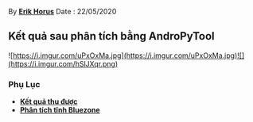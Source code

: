 
By **[Erik Horus](https://github.com/ErikHorus1249)**
Date : 22/05/2020 

## Kết quả sau phân tích bằng AndroPyTool
![https://i.imgur.com/uPxOxMa.jpg](https://i.imgur.com/uPxOxMa.jpg)![](https://i.imgur.com/hSlJXqr.png)
### Phụ Lục 
- [**Kết quả thu được**](./rawanalystic.md)
- [**Phân tích tĩnh Bluezone**](./BluezoneAndropytool)



